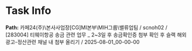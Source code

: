 # Task Info

**Path:** 카페24(주)\본사사업장\[CG]MI본부\MIH그룹\밸류업팀 / scnoh02 / [283004] 티웨이항공 송금 관련 업무 _ 2~3일 후 송금확인증 첨부 확인 후 슬랙 해외광고-정산관련 채널 내 첨부 올리기 / 2025-08-01_00-00-00

